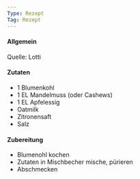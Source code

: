 ```yaml
---
Type: Rezept
Tag: Rezept
---
```


#### Allgemein
Quelle: Lotti



#### Zutaten
- 1 Blumenkohl
- 1 EL Mandelmuss (oder Cashews)
- 1 EL Apfelessig
- Oatmilk
- Zitronensaft
- Salz


#### Zubereitung
- Blumenohl kochen
- Zutaten in Mischbecher mische, pürieren
- Abschmecken

